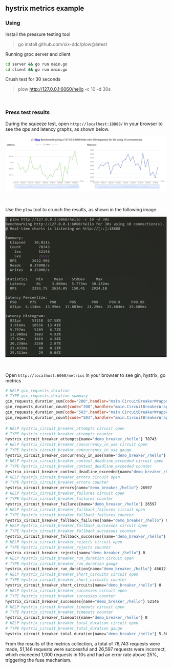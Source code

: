 ## hystrix metrics example

### Using

Install the pressure testing tool

> go install github.com/six-ddc/plow@latest

Running grpc server and client

```bash
cd server && go run main.go
cd client && go run main.go
```

Crush test for 30 seconds

> plow http://127.0.0.1:6060/hello -c 10 -d 30s

<br>

### Press test results

During the squeeze test, open `http://localhost:18888/` in your browser to see the qps and latency graphs, as shown below.

![latency_qps](latency_qps.jpg)

<br>

Use the `plow` tool to crunch the results, as shown in the following image.

![gin_benchmark](gin_benchmark.jpg)

<br>

Open `http://localhost:6060/metrics` in your browser to see gin, hystrix, go metrics

```bash
# HELP gin_requests_duration 
# TYPE gin_requests_duration summary
gin_requests_duration_sum{code="200",handler="main.CircuitBreakerWrapper",host="127.0.0.1:6060",method="GET",node="zys-pc",url="/hello"} 15448.420899999936
gin_requests_duration_count{code="200",handler="main.CircuitBreakerWrapper",host="127.0.0.1:6060",method="GET",node="zys-pc",url="/hello"} 52146
gin_requests_duration_sum{code="503",handler="main.CircuitBreakerWrapper",host="127.0.0.1:6060",method="GET",node="zys-pc",url="/hello"} 260075.4174000013
gin_requests_duration_count{code="503",handler="main.CircuitBreakerWrapper",host="127.0.0.1:6060",method="GET",node="zys-pc",url="/hello"} 26579

# HELP hystrix_circuit_breaker_attempts circuit open
# TYPE hystrix_circuit_breaker_attempts counter
hystrix_circuit_breaker_attempts{name="demo_breaker_/hello"} 78743
# HELP hystrix_circuit_breaker_concurrency_in_use circuit open
# TYPE hystrix_circuit_breaker_concurrency_in_use gauge
hystrix_circuit_breaker_concurrency_in_use{name="demo_breaker_/hello"} 4640
# HELP hystrix_circuit_breaker_context_deadline_exceeded circuit open
# TYPE hystrix_circuit_breaker_context_deadline_exceeded counter
hystrix_circuit_breaker_context_deadline_exceeded{name="demo_breaker_/hello"} 0
# HELP hystrix_circuit_breaker_errors circuit open
# TYPE hystrix_circuit_breaker_errors counter
hystrix_circuit_breaker_errors{name="demo_breaker_/hello"} 26597
# HELP hystrix_circuit_breaker_failures circuit open
# TYPE hystrix_circuit_breaker_failures counter
hystrix_circuit_breaker_failures{name="demo_breaker_/hello"} 26597
# HELP hystrix_circuit_breaker_fallback_failures circuit open
# TYPE hystrix_circuit_breaker_fallback_failures counter
hystrix_circuit_breaker_fallback_failures{name="demo_breaker_/hello"} 0
# HELP hystrix_circuit_breaker_fallback_successes circuit open
# TYPE hystrix_circuit_breaker_fallback_successes counter
hystrix_circuit_breaker_fallback_successes{name="demo_breaker_/hello"} 26597
# HELP hystrix_circuit_breaker_rejects circuit open
# TYPE hystrix_circuit_breaker_rejects counter
hystrix_circuit_breaker_rejects{name="demo_breaker_/hello"} 0
# HELP hystrix_circuit_breaker_run_duration circuit open
# TYPE hystrix_circuit_breaker_run_duration gauge
hystrix_circuit_breaker_run_duration{name="demo_breaker_/hello"} 46612
# HELP hystrix_circuit_breaker_short_circuits circuit open
# TYPE hystrix_circuit_breaker_short_circuits counter
hystrix_circuit_breaker_short_circuits{name="demo_breaker_/hello"} 0
# HELP hystrix_circuit_breaker_successes circuit open
# TYPE hystrix_circuit_breaker_successes counter
hystrix_circuit_breaker_successes{name="demo_breaker_/hello"} 52146
# HELP hystrix_circuit_breaker_timeouts circuit open
# TYPE hystrix_circuit_breaker_timeouts counter
hystrix_circuit_breaker_timeouts{name="demo_breaker_/hello"} 0
# HELP hystrix_circuit_breaker_total_duration circuit open
# TYPE hystrix_circuit_breaker_total_duration gauge
hystrix_circuit_breaker_total_duration{name="demo_breaker_/hello"} 5.3626849e+07
```

From the results of the metrics collection, a total of 78,743 requests were made, 51,146 requests were successful and 26,597 requests were incorrect, which exceeded 1,000 requests in 10s and had an error rate above 25%, triggering the fuse mechanism.
